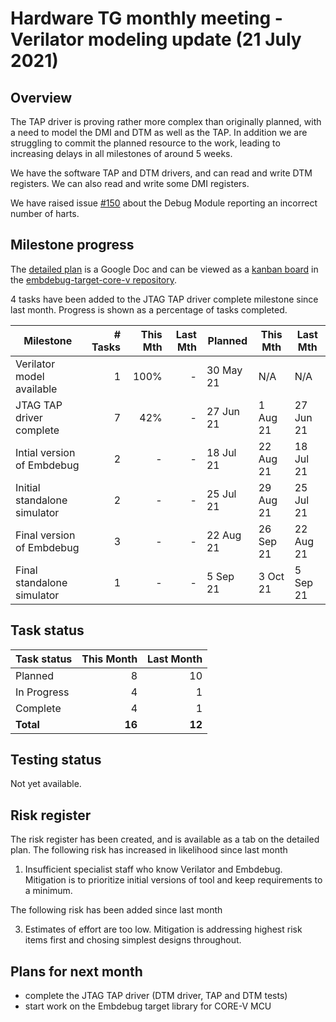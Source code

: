 # Hardware TG monthly meeting - Verilator modeling update (21 July 2021)

## Overview

The TAP driver is proving rather more complex than originally planned, with a need to model the DMI and DTM as well as the TAP. In addition we are struggling to commit the planned resource to the work, leading to increasing delays in all milestones of around 5 weeks.

We have the software TAP and DTM drivers, and can read and write DTM registers. We can also read and write some DMI registers.

We have raised issue [#150](https://github.com/openhwgroup/core-v-mcu/issues/150) about the Debug Module reporting an incorrect number of harts.

## Milestone progress

The [detailed plan](https://docs.google.com/spreadsheets/d/1Sl_GIklam3redWNj_DRVRVVBD49LvLD8k1zeFsJXllc) is a Google Doc and can be viewed as a [kanban board](https://github.com/openhwgroup/embdebug-target-core-v/projects/1) in the [embdebug-target-core-v repository](https://github.com/openhwgroup/embdebug-target-core-v).

4 tasks have been added to the JTAG TAP driver complete milestone since last month.  Progress is shown as a percentage of tasks completed.

| Milestone                    | # Tasks | This Mth | Last Mth | Planned   | This Mth  | Last Mth  |
| ---------------------------- | -------:| --------:| --------:| --------- | --------- | --------- |
| Verilator model available    |       1 |     100% |        - | 30 May 21 |       N/A |       N/A |
| JTAG TAP driver complete     |       7 |      42% |        - | 27 Jun 21 |  1 Aug 21 | 27 Jun 21 |
| Intial version of Embdebug   |       2 |        - |        - | 18 Jul 21 | 22 Aug 21 | 18 Jul 21 |
| Initial standalone simulator |       2 |        - |        - | 25 Jul 21 | 29 Aug 21 | 25 Jul 21 |
| Final version of Embdebug    |       3 |        - |        - | 22 Aug 21 | 26 Sep 21 | 22 Aug 21 |
| Final standalone simulator   |       1 |        - |        - |  5 Sep 21 |  3 Oct 21 |  5 Sep 21 |


## Task status

| Task status | This Month | Last Month |
| ------------| ----------:| ----------:|
| Planned     |          8 |         10 |
| In Progress |          4 |          1 |
| Complete    |          4 |          1 |
| **Total**   |     **16** |     **12** |

## Testing status

Not yet available.

## Risk register

The risk register has been created, and is available as a tab on the detailed plan.  The following risk has increased in likelihood since last month

1. Insufficient specialist staff who know Verilator and Embdebug.  Mitigation is to prioritize initial versions of tool and keep requirements to a minimum.

The following risk has been added since last month

3. Estimates of effort are too low.  Mitigation is addressing highest risk items first and chosing simplest designs throughout.

## Plans for next month

* complete the JTAG TAP driver (DTM driver, TAP and DTM tests)
* start work on the Embdebug target library for CORE-V MCU
